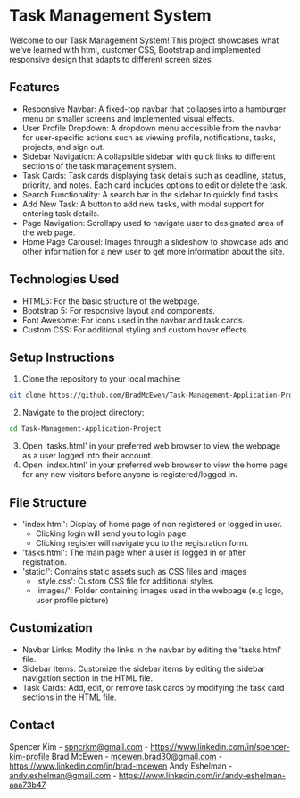 # Task Management System

Welcome to our Task Management System! This project showcases what we've learned with html, customer CSS, Bootstrap and implemented responsive design that adapts to different screen sizes.

## Features

- Responsive Navbar: A fixed-top navbar that collapses into a hamburger menu on smaller screens and implemented visual effects.
- User Profile Dropdown: A dropdown menu accessible from the navbar for user-specific actions such as viewing profile, notifications, tasks, projects, and sign out.
- Sidebar Navigation: A collapsible sidebar with quick links to different sections of the task management system.
- Task Cards: Task cards displaying task details such as deadline, status, priority, and notes. Each card includes options to edit or delete the task.
- Search Functionality: A search bar in the sidebar to quickly find tasks
- Add New Task: A button to add new tasks, with modal support for entering task details.
- Page Navigation: Scrollspy used to navigate user to designated area of the web page.
- Home Page Carousel: Images through a slideshow to showcase ads and other information for a new user to get more information about the site.

## Technologies Used

- HTML5: For the basic structure of the webpage.
- Bootstrap 5: For responsive layout and components.
- Font Awesome: For icons used in the navbar and task cards.
- Custom CSS: For additional styling and custom hover effects.

## Setup Instructions

1. Clone the repository to your local machine:
```bash
git clone https://github.com/BradMcEwen/Task-Management-Application-Project.git
```

2. Navigate to the project directory:
```bash
cd Task-Management-Application-Project
```

3. Open 'tasks.html' in your preferred web browser to view the webpage as a user logged into their account.
4. Open 'index.html' in your preferred web browser to view the home page for any new visitors before anyone is registered/logged in.

## File Structure

- 'index.html': Display of home page of non registered or logged in user.
    - Clicking login will send you to login page.
    - Clicking register will navigate you to the registration form.
- 'tasks.html': The main page when a user is logged in or after registration.
- 'static/': Contains static assets such as CSS files and images
    - 'style.css': Custom CSS file for additional styles.
    - 'images/': Folder containing images used in the webpage (e.g logo, user profile picture)

## Customization

- Navbar Links: Modify the links in the navbar by editing the 'tasks.html' file.
- Sidebar Items: Customize the sidebar items by editing the sidebar navigation section in the HTML file.
- Task Cards: Add, edit, or remove task cards by modifying the task card sections in the HTML file.

## Contact
Spencer Kim - spncrkm@gmail.com - https://www.linkedin.com/in/spencer-kim-profile
Brad McEwen - mcewen.brad30@gmail.com - https://www.linkedin.com/in/brad-mcewen
Andy Eshelman - andy.eshelman@gmail.com - https://www.linkedin.com/in/andy-eshelman-aaa73b47